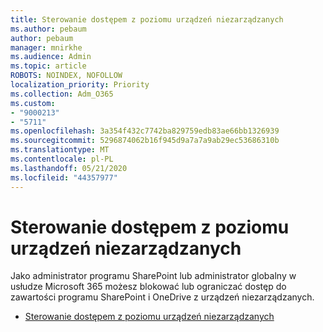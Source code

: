 ```yaml
---
title: Sterowanie dostępem z poziomu urządzeń niezarządzanych
ms.author: pebaum
author: pebaum
manager: mnirkhe
ms.audience: Admin
ms.topic: article
ROBOTS: NOINDEX, NOFOLLOW
localization_priority: Priority
ms.collection: Adm_O365
ms.custom:
- "9000213"
- "5711"
ms.openlocfilehash: 3a354f432c7742ba829759edb83ae66bb1326939
ms.sourcegitcommit: 5296874062b16f945d9a7a7a9ab29ec53686310b
ms.translationtype: MT
ms.contentlocale: pl-PL
ms.lasthandoff: 05/21/2020
ms.locfileid: "44357977"
---
```

# <a name="control-access-from-unmanaged-devices"></a>Sterowanie dostępem z poziomu urządzeń niezarządzanych

Jako administrator programu SharePoint lub administrator globalny w usłudze Microsoft 365 możesz blokować lub ograniczać dostęp do zawartości programu SharePoint i OneDrive z urządzeń niezarządzanych.

- [Sterowanie dostępem z poziomu urządzeń niezarządzanych](https://docs.microsoft.com/sharepoint/control-access-from-unmanaged-devices)
